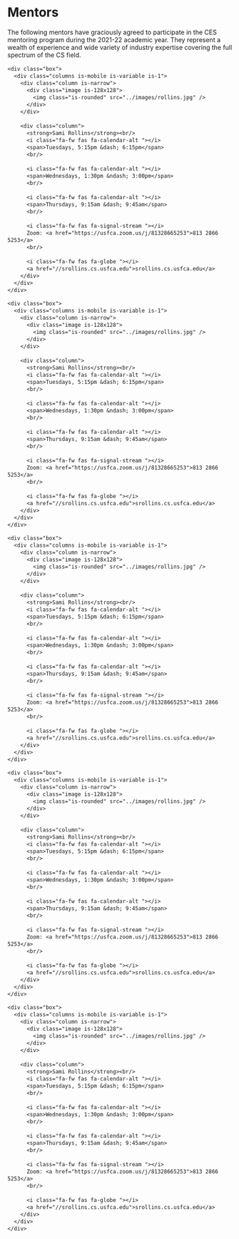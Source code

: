 # Mentors

The following mentors have graciously agreed to participate in the CES mentoring program during the 2021-22 academic year. They represent a wealth of experience and wide variety of industry expertise covering the full spectrum of the CS field.

<div>

  <!-- Begin Mentor -->
    <div class="box">
      <div class="columns is-mobile is-variable is-1">
        <div class="column is-narrow">
          <div class="image is-128x128">
            <img class="is-rounded" src="../images/rollins.jpg" />
          </div>
        </div>

        <div class="column">
          <strong>Sami Rollins</strong><br/>
          <i class="fa-fw fas fa-calendar-alt "></i>
          <span>Tuesdays, 5:15pm &dash; 6:15pm</span>
          <br/>

          <i class="fa-fw fas fa-calendar-alt "></i>
          <span>Wednesdays, 1:30pm &ndash; 3:00pm</span>
          <br/>

          <i class="fa-fw fas fa-calendar-alt "></i>
          <span>Thursdays, 9:15am &dash; 9:45am</span>
          <br/>

          <i class="fa-fw fas fa-signal-stream "></i>
          Zoom: <a href="https://usfca.zoom.us/j/81328665253">813 2866 5253</a>
          <br/>

          <i class="fa-fw fas fa-globe "></i>
          <a href="//srollins.cs.usfca.edu">srollins.cs.usfca.edu</a>
        </div>
      </div>
    </div>
  <!-- End Mentor -->

  <!-- Begin Mentor -->
    <div class="box">
      <div class="columns is-mobile is-variable is-1">
        <div class="column is-narrow">
          <div class="image is-128x128">
            <img class="is-rounded" src="../images/rollins.jpg" />
          </div>
        </div>

        <div class="column">
          <strong>Sami Rollins</strong><br/>
          <i class="fa-fw fas fa-calendar-alt "></i>
          <span>Tuesdays, 5:15pm &dash; 6:15pm</span>
          <br/>

          <i class="fa-fw fas fa-calendar-alt "></i>
          <span>Wednesdays, 1:30pm &ndash; 3:00pm</span>
          <br/>

          <i class="fa-fw fas fa-calendar-alt "></i>
          <span>Thursdays, 9:15am &dash; 9:45am</span>
          <br/>

          <i class="fa-fw fas fa-signal-stream "></i>
          Zoom: <a href="https://usfca.zoom.us/j/81328665253">813 2866 5253</a>
          <br/>

          <i class="fa-fw fas fa-globe "></i>
          <a href="//srollins.cs.usfca.edu">srollins.cs.usfca.edu</a>
        </div>
      </div>
    </div>
  <!-- End Mentor -->

  <!-- Begin Mentor -->
    <div class="box">
      <div class="columns is-mobile is-variable is-1">
        <div class="column is-narrow">
          <div class="image is-128x128">
            <img class="is-rounded" src="../images/rollins.jpg" />
          </div>
        </div>

        <div class="column">
          <strong>Sami Rollins</strong><br/>
          <i class="fa-fw fas fa-calendar-alt "></i>
          <span>Tuesdays, 5:15pm &dash; 6:15pm</span>
          <br/>

          <i class="fa-fw fas fa-calendar-alt "></i>
          <span>Wednesdays, 1:30pm &ndash; 3:00pm</span>
          <br/>

          <i class="fa-fw fas fa-calendar-alt "></i>
          <span>Thursdays, 9:15am &dash; 9:45am</span>
          <br/>

          <i class="fa-fw fas fa-signal-stream "></i>
          Zoom: <a href="https://usfca.zoom.us/j/81328665253">813 2866 5253</a>
          <br/>

          <i class="fa-fw fas fa-globe "></i>
          <a href="//srollins.cs.usfca.edu">srollins.cs.usfca.edu</a>
        </div>
      </div>
    </div>
  <!-- End Mentor -->

  <!-- Begin Mentor -->
    <div class="box">
      <div class="columns is-mobile is-variable is-1">
        <div class="column is-narrow">
          <div class="image is-128x128">
            <img class="is-rounded" src="../images/rollins.jpg" />
          </div>
        </div>

        <div class="column">
          <strong>Sami Rollins</strong><br/>
          <i class="fa-fw fas fa-calendar-alt "></i>
          <span>Tuesdays, 5:15pm &dash; 6:15pm</span>
          <br/>

          <i class="fa-fw fas fa-calendar-alt "></i>
          <span>Wednesdays, 1:30pm &ndash; 3:00pm</span>
          <br/>

          <i class="fa-fw fas fa-calendar-alt "></i>
          <span>Thursdays, 9:15am &dash; 9:45am</span>
          <br/>

          <i class="fa-fw fas fa-signal-stream "></i>
          Zoom: <a href="https://usfca.zoom.us/j/81328665253">813 2866 5253</a>
          <br/>

          <i class="fa-fw fas fa-globe "></i>
          <a href="//srollins.cs.usfca.edu">srollins.cs.usfca.edu</a>
        </div>
      </div>
    </div>
  <!-- End Mentor -->

  <!-- Begin Mentor -->
    <div class="box">
      <div class="columns is-mobile is-variable is-1">
        <div class="column is-narrow">
          <div class="image is-128x128">
            <img class="is-rounded" src="../images/rollins.jpg" />
          </div>
        </div>

        <div class="column">
          <strong>Sami Rollins</strong><br/>
          <i class="fa-fw fas fa-calendar-alt "></i>
          <span>Tuesdays, 5:15pm &dash; 6:15pm</span>
          <br/>

          <i class="fa-fw fas fa-calendar-alt "></i>
          <span>Wednesdays, 1:30pm &ndash; 3:00pm</span>
          <br/>

          <i class="fa-fw fas fa-calendar-alt "></i>
          <span>Thursdays, 9:15am &dash; 9:45am</span>
          <br/>

          <i class="fa-fw fas fa-signal-stream "></i>
          Zoom: <a href="https://usfca.zoom.us/j/81328665253">813 2866 5253</a>
          <br/>

          <i class="fa-fw fas fa-globe "></i>
          <a href="//srollins.cs.usfca.edu">srollins.cs.usfca.edu</a>
        </div>
      </div>
    </div>
  <!-- End Mentor -->

</div>


